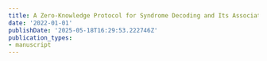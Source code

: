 ```yaml
---
title: A Zero-Knowledge Protocol for Syndrome Decoding and Its Associated Signature
date: '2022-01-01'
publishDate: '2025-05-18T16:29:53.222746Z'
publication_types:
- manuscript
---
```

